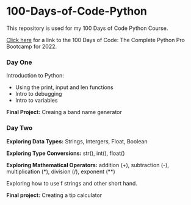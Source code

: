 # 100-Days-of-Code-Python

This repository is used for my 100 Days of Code Python Course. 

[Click here](https://www.udemy.com/course/100-days-of-code/?utm_source=adwords&utm_medium=udemyads&utm_campaign=LongTail_la.EN_cc.US&utm_content=deal4584&utm_term=_._ag_81829991707_._ad_532193666393_._kw__._de_c_._dm__._pl__._ti_aud-720389363895%3Adsa-1007766171312_._li_9008464_._pd__._&matchtype=&gclid=Cj0KCQjw2_OWBhDqARIsAAUNTTEYW1fluX80zbc4e9_eN5yQ8W1gP9UFzT3-pPPcRafKcwLiJ3pkEqEaAml3EALw_wcB) for a link to the 100 Days of Code: The Complete Python Pro Bootcamp for 2022.

### Day One
Introduction to Python: 
* Using the print, input and len functions
* Intro to debugging
* Intro to variables

**Final Project:** Creaing a band name generator

### Day Two
**Exploring Data Types:**
Strings, Intergers, Float, Boolean

**Exploring Type Conversions:**
str(), int(), float()

**Exploring Mathematical Operators:**
addition (+), subtraction (-), multiplication (*), division (/), exponent (**)

Exploring how to use f strings and other short hand.

**Final project:** Creating a tip calculator
